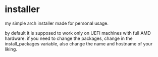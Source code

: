 # installer
my simple arch installer made for personal usage.

by default it is supposed to work only on UEFI machines with full AMD hardware. 
if you need to change the packages, change in the install_packages variable,
also change the name and hostname of your liking.
